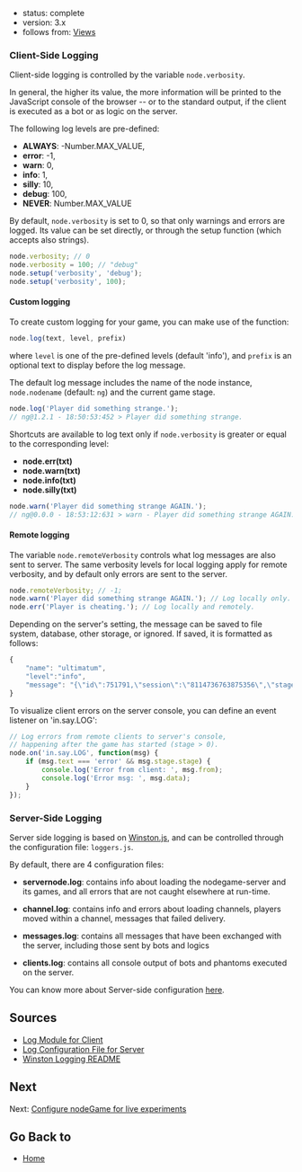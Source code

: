 - status: complete
- version: 3.x
- follows from: [Views](Views-v3)
    

### Client-Side Logging

Client-side logging is controlled by the variable `node.verbosity`. 

In general, the higher its value, the more information will be printed
to the JavaScript console of the browser -- or to the standard output,
if the client is executed as a bot or as logic on the server.

The following log levels are pre-defined:

- **ALWAYS**: -Number.MAX_VALUE,
- **error**: -1,
- **warn**: 0,
- **info**: 1,
- **silly**: 10,
- **debug**: 100,
- **NEVER**: Number.MAX_VALUE

By default, `node.verbosity` is set to 0, so that only warnings and
errors are logged. Its value can be set directly, or through the setup
function (which accepts also strings).

```js
node.verbosity; // 0
node.verbosity = 100; // "debug"
node.setup('verbosity', 'debug');
node.setup('verbosity', 100);
```

#### Custom logging

To create custom logging for your game, you can make use of the
function:

```js
node.log(text, level, prefix)
```

where `level` is one of the pre-defined levels (default 'info'), and
`prefix` is an optional text to display before the log message.

The default log message includes the name of the node instance,
`node.nodename` (default: `ng`) and the current game stage.

```js
node.log('Player did something strange.');
// ng@1.2.1 - 18:50:53:452 > Player did something strange. 
```

Shortcuts are available to log text only if `node.verbosity` is
greater or equal to the corresponding level:

- **node.err(txt)** 
- **node.warn(txt)** 
- **node.info(txt)** 
- **node.silly(txt)**

```js
node.warn('Player did something strange AGAIN.');
// ng@0.0.0 - 18:53:12:631 > warn - Player did something strange AGAIN.
```

#### Remote logging

The variable `node.remoteVerbosity` controls what log messages are
also sent to server. The same verbosity levels for local logging apply
for remote verbosity, and by default only errors are sent to the
server.

```js
node.remoteVerbosity; // -1;
node.warn('Player did something strange AGAIN.'); // Log locally only.
node.err('Player is cheating.'); // Log locally and remotely.
```
Depending on the server's setting, the message can be saved to file
system, database, other storage, or ignored. If saved, it is formatted
as follows:

```js
{
    "name": "ultimatum",
    "level":"info",
    "message": "{\"id\":751791,\"session\":\"8114736763875356\",\"stage\":{\"stage\":1,\"step\":2,\"round\":1},\"action\":\"say\",\"target\":\"LOG\",\"from\":\"53049620184807\",\"to\":\"SERVER\",\"text\":\"error\",\"data\":\"FUNCK\",\"priority\":0,\"reliable\":1,\"created\":\"2017-03-19T23:01:42.624Z\",\"forward\":0}","timestamp":"2017-03-19T23:01:42.631Z"}
}
```

To visualize client errors on the server console, you can define an
event listener on 'in.say.LOG':

```js
// Log errors from remote clients to server's console,
// happening after the game has started (stage > 0).
node.on('in.say.LOG', function(msg) {
    if (msg.text === 'error' && msg.stage.stage) {
        console.log('Error from client: ', msg.from);
        console.log('Error msg: ', msg.data);
    }
});
```


### Server-Side Logging

Server side logging is based on
[Winston.js](https://github.com/winstonjs/winston/blob/master/README.md),
and can be controlled through the configuration file: `loggers.js`. 

By default, there are 4 configuration files:

- **servernode.log**: contains info about loading the nodegame-server
    and its games, and all errors that are not caught elsewhere at run-time.

- **channel.log**: contains info and errors about loading channels,
    players moved within a channel, messages that failed delivery.

- **messages.log**: contains all messages that have been exchanged
    with the server, including those sent by bots and logics

- **clients.log**: contains all console output of bots and phantoms
    executed on the server.
    
You can know more about Server-side configuration
[here](Server-Configuration-v3).    

## Sources

- [Log Module for Client](https://github.com/nodeGame/nodegame-client/blob/master/lib/modules/log.js)
- [Log Configuration File for Server](https://github.com/nodeGame/nodegame-server/blob/master/conf/loggers.js)
- [Winston Logging README](https://github.com/winstonjs/winston/blob/master/README.md)

## Next

Next: [Configure nodeGame for live experiments](Go-Live-v3)

## Go Back to 

* [Home](Home)

